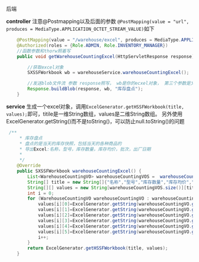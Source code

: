 后端

**controller**
注意@Postmapping以及后面的参数  `@PostMapping(value = "url", produces = MediaType.APPLICATION_OCTET_STREAM_VALUE)`如下
```java
    @PostMapping(value = "/warehouse/excel", produces = MediaType.APPLICATION_OCTET_STREAM_VALUE)
    @Authorized(roles = {Role.ADMIN, Role.INVENTORY_MANAGER})
    //函数参数和thorw照着写
    public void getWarehouseCountingExcel(HttpServletResponse response) throws UnsupportedEncodingException {、

        //获取excel对象
        SXSSFWorkbook wb = warehouseService.warehouseCountingExcel();

        //发送blob文件流 参数 response照写， wb是你的ecxel对象， 第三个参数是文件名，不需要后缀
        Response.buildBlob(response, wb, "库存盘点");
    }
```
**service**
生成一个excel对象，调用`ExcelGenerator.getHSSFWorkbook(title, values);`即可，titile是一维String数组，values是二维String数组。
另外使用ExcelGenerator.getString()而不是toString()，可以防止null.toString()的问题
```java
 /**
     * 库存盘点
     * 盘点的是当天的库存快照，包括当天的各种商品的
     * 导出Excel:名称，型号，库存数量，库存均价，批次，出厂日期
     *
     */
    @Override
    public SXSSFWorkbook warehouseCountingExcel() {
        List<WarehouseCountingVO> warehouseCountingVOS =  warehouseCounting();
        String[] title = new String[]{"名称","型号","库存数量","库存均价","批次","出厂日期"};
        String[][] values = new String[warehouseCountingVOS.size()][title.length];
        int i = 0;
        for (WarehouseCountingVO warehouseCountingVO : warehouseCountingVOS) {
            values[i][0]=ExcelGenerator.getString(warehouseCountingVO.getProduct().getName());
            values[i][1]=ExcelGenerator.getString(warehouseCountingVO.getProduct().getType());
            values[i][2]=ExcelGenerator.getString(warehouseCountingVO.getQuantity());
            values[i][3]=ExcelGenerator.getString(warehouseCountingVO.getPurchasePrice());
            values[i][4]=ExcelGenerator.getString(warehouseCountingVO.getBatchId());
            values[i][5]=ExcelGenerator.getString(warehouseCountingVO.getProductionDate());
            i++;
        }
        return ExcelGenerator.getHSSFWorkbook(title, values);
    }

```